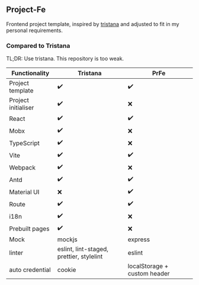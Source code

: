 ## Project-Fe

Frontend project template, inspired by [tristana](https://github.com/xuya227939/tristana) and adjusted to fit in my personal requirements.

### Compared to Tristana

TL;DR: Use tristana. This repository is too weak.

| Functionality    | Tristana | PrFe |
|------------------|----------|------|
| Project template | ✔️ | ✔️ |
| Project initialiser | ✔️ | ❌ |
| React | ✔️ | ✔️ |
| Mobx | ✔️ | ❌ |
| TypeScript | ✔️ | ❌ |
| Vite | ✔️ | ✔️ |
| Webpack | ✔️ | ❌ |
| Antd | ✔️ | ✔️ |
| Material UI | ❌ | ✔️ |
| Route | ✔️ | ✔️ |
| i18n | ✔️ | ❌ |
| Prebuilt pages | ✔️ | ❌ |
| Mock | mockjs | express |
| linter | eslint, lint-staged, prettier, stylelint | eslint |
| auto credential | cookie | localStorage + custom header |
